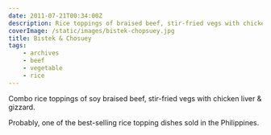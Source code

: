 ```yaml
---
date: 2011-07-21T00:34:00Z
description: Rice toppings of braised beef, stir-fried vegs with chicken liver & gizzard.
coverImage: /static/images/bistek-chopsuey.jpg
title: Bistek & Chosuey
tags: 
    - archives 
    - beef 
    - vegetable 
    - rice
---
```


Combo rice toppings of soy braised beef, stir-fried vegs with chicken liver & gizzard.

Probably, one of the best-selling rice topping dishes sold in the Philippines.
